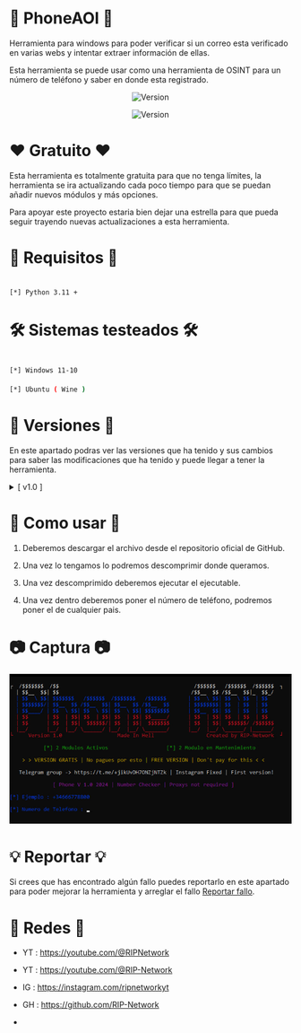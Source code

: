 # 👑 PhoneAOI 👑

Herramienta para windows para poder verificar si un correo esta verificado en varias webs y intentar extraer información de ellas.

Esta herramienta se puede usar como una herramienta de OSINT para un número de teléfono y saber en donde esta registrado.

<p align="center"><img width="120px" alt="Version" src="https://img.shields.io/badge/PhoneAOI-purple"/></p>

<p align="center"><img width="120px" alt="Version" src="https://img.shields.io/badge/version-1.0-purple.svg?style=for-the-badge"/></p>

# ❤️ Gratuito ❤️

Esta herramienta es totalmente gratuita para que no tenga límites, la herramienta se ira actualizando cada poco tiempo para que se puedan añadir nuevos módulos y más opciones.

Para apoyar este proyecto estaria bien dejar una estrella para que pueda seguir trayendo nuevas actualizaciones a esta herramienta.

# 🔎 Requisitos 🔎
```bash

[*] Python 3.11 +

```
# 🛠 Sistemas testeados 🛠
```bash

[*] Windows 11-10

[*] Ubuntu ( Wine )

```
# 🔱 Versiones 🔱

En este apartado podras ver las versiones que ha tenido y sus cambios para saber las modificaciones que ha tenido y puede llegar a tener la herramienta.

<details>
  <summary>[ v1.0 ]</summary>
  <p align="justify">[#] Version Oficial.</p>
</details>

# 📍 Como usar 📍

1. Deberemos descargar el archivo desde el repositorio oficial de GitHub.

2. Una vez lo tengamos lo podremos descomprimir donde queramos.

3. Una vez descomprimido deberemos ejecutar el ejecutable.

4. Una vez dentro deberemos poner el número de teléfono, podremos poner el de cualquier pais.

# 📷 Captura 📷

![Screenshot](/images/foto.png)

# 💡 Reportar 💡

Si crees que has encontrado algún fallo puedes reportarlo en este apartado para poder mejorar la herramienta y arreglar el fallo [Reportar fallo](https://github.com/RIP-Network/BanDashboard/issues/new).

# 🔴 Redes 🔴

* YT : https://youtube.com/@RIPNetwork
  
* YT : https://youtube.com/@RIP-Network
  
* IG : https://instagram.com/ripnetworkyt
  
* GH : https://github.com/RIP-Network
* 
